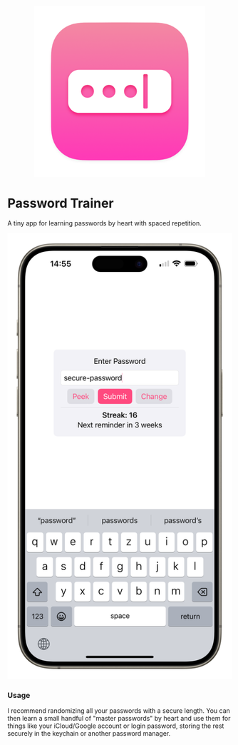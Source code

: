 <p align="center">
    <img src="Password Trainer/Assets.xcassets/AppIcon.appiconset/mac_512x512@2x.png" alt="Icon" width=384>
</p>

# Password Trainer

A tiny app for learning passwords by heart with spaced repetition.

<p align="center">
    <img src="GitHub/screenshot.png" alt="Screenshot" width=512 />
</p>

### Usage

I recommend randomizing all your passwords with a secure length. You can then learn a small handful of "master passwords" by heart and use them for things like your iCloud/Google account or login password, storing the rest securely in the keychain or another password manager.
